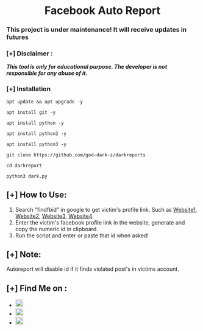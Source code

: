 <h1 align="center">Facebook Auto Report</h1>

### This project is under maintenance! It will receive updates in futures 

### [+] Disclaimer :
***This tool is only for educational purpose. The developer is not responsible for any abuse of it.***

### [+] Installation

```apt update && apt upgrade -y```

```apt install git -y```

```apt install python -y```

```apt install python2 -y```

```apt install python3 -y```

```git clone https://github.com/god-dark-z/darkreports```

```cd darkreport```

```python3 dark.py```

## [+] How to Use:

1. Search "findfbid" in google to get victim's profile link. Such as <a href="https://findmyfbid.in/">Website1</a>, <a href="https://findmyfbid.me/">Website2</a>, <a href="https://findfb.id">Website3</a>, <a href="https://lookup-id.com/">Website4</a>.
2. Enter the victim's facebook profile link in the website, generate and copy the numeric id in clipboard.
3. Run the script and enter or paste that id when asked!

## [+] Note:

Autoreport will disable id if it finds violated post's in victims account.

## [+] Find Me on :
<ul>
<li><a href="https://facebook.com/noobXbangladesh"><img src="https://github.com/KasRoudra/kasweb/raw/main/assets/facebook.png" alt="facebook" width="20px" height="20px"></a></li>
<li><a href="https://m.me/noobXbangladesh"><img src="https://github.com/KasRoudra/kasweb/raw/main/assets/messenger.png" alt="messenger" width="20px" height="20px"></a></li>
<li><a href="mailto: blackydevil23@gmail.com"><img src="https://github.com/KasRoudra/kasweb/raw/main/assets/gmail.png" alt="email" width="20px" height="20px"></a></li>
</ul>
